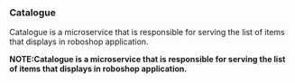 ### Catalogue
Catalogue is a microservice that is responsible for serving the list of items that displays in roboshop application.

**NOTE:Catalogue is a microservice that is responsible for serving the list of items that displays in roboshop application.**
